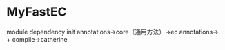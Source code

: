 # MyFastEC
module dependency init annotations->core（通用方法）->ec 
                       annotations->                   + compile->catherine
